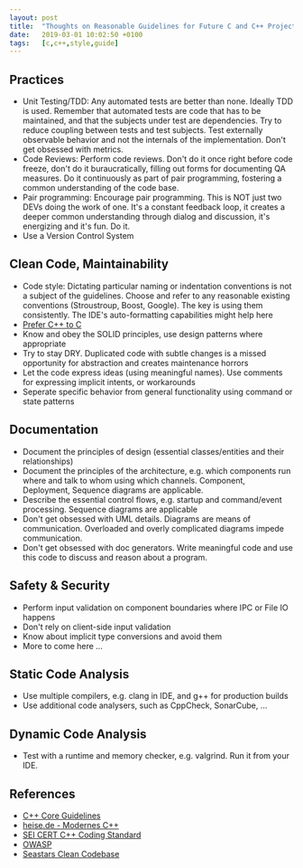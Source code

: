 ```yaml
---
layout: post
title:  "Thoughts on Reasonable Guidelines for Future C and C++ Projects"
date:   2019-03-01 10:02:50 +0100
tags:   [c,c++,style,guide]
---
```


## Practices
* Unit Testing/TDD: Any automated tests are better than none. Ideally TDD is used. Remember that automated tests are code that has to be maintained, and that the subjects under test are dependencies. Try to reduce coupling between tests and test subjects. Test externally observable behavior and not the internals of the implementation. Don't get obsessed with metrics.
* Code Reviews: Perform code reviews. Don't do it once right before code freeze, don't do it buraucratically, filling out forms for documenting QA measures. Do it continuously as part of pair programming, fostering a common understanding of the code base.
* Pair programming: Encourage pair programming. This is NOT just two DEVs doing the work of one. It's a constant feedback loop, it creates a deeper common understanding through dialog and discussion, it's energizing and it's fun. Do it.
* Use a Version Control System

## Clean Code, Maintainability

* Code style: Dictating particular naming or indentation conventions is not a subject of the guidelines. Choose and refer to any reasonable existing conventions (Stroustroup, Boost, Google). The key is using them consistently. The IDE's auto-formatting capabilities might help here  
* [Prefer C++ to C](https://isocpp.github.io/CppCoreGuidelines/CppCoreGuidelines#cpl-c-style-programming)
* Know and obey the SOLID principles, use design patterns where appropriate
* Try to stay DRY. Duplicated code with subtle changes is a missed opportunity for abstraction and creates maintenance horrors
* Let the code express ideas (using meaningful names). Use comments for expressing implicit intents, or workarounds
* Seperate specific behavior from general functionality using command or state patterns

## Documentation

* Document the principles of design (essential classes/entities and their relationships) 
* Document the principles of the architecture, e.g. which components run where and talk to whom using which channels. Component, Deployment, Sequence diagrams are applicable.
* Describe the essential control flows, e.g. startup and command/event processing. Sequence diagrams are applicable
* Don't get obsessed with UML details. Diagrams are means of communication. Overloaded and overly complicated diagrams impede communication.
* Don't get obsessed with doc generators. Write meaningful code and use this code to discuss and reason about a program.

## Safety & Security

* Perform input validation on component boundaries where IPC or File IO happens
* Don't rely on client-side input validation
* Know about implicit type conversions and avoid them
* More to come here ...

## Static Code Analysis

* Use multiple compilers, e.g. clang in IDE, and g++ for production builds
* Use additional code analysers, such as CppCheck, SonarCube, ...

## Dynamic Code Analysis

* Test with a runtime and memory checker, e.g. valgrind. Run it from your IDE. 

## References

* [C++ Core Guidelines](https://isocpp.github.io/CppCoreGuidelines/CppCoreGuidelines.html)
* [heise.de - Modernes C++](https://www.heise.de/developer/ModernesCplusplus-3691794.html)
* [SEI CERT C++ Coding Standard](https://wiki.sei.cmu.edu/confluence/pages/viewpage.action?pageId=88046682)
* [OWASP](https://www.owasp.org/index.php/OWASP_Secure_Coding_Practices_-_Quick_Reference_Guide)
* [Seastars Clean Codebase](https://github.com/scylladb/seastar)



[C++ Core Guidelines]: https://isocpp.github.io/CppCoreGuidelines/CppCoreGuidelines
[C is obsolete]: https://www.youtube.com/watch?v=KlPC3O1DVcg
[Stroustroups FAQ]: http://stroustrup.com/bs_faq.html
